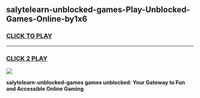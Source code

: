 
## salytelearn-unblocked-games-Play-Unblocked-Games-Online-by1x6
<h3>
<a href="https://premium76.site?title=salytelearn-unblocked-games&ref=25A">CLICK TO PLAY</a></h3>
<hr>

<h3>
<a href="https://premium76.site?title=salytelearn-unblocked-games&ref=25A">CLICK 2 PLAY</a>
  
</h3>

<a href="https://premium76.site?title=salytelearn-unblocked-games&ref=25A"><img src="https://clearcache.store/games.png"></a>


**salytelearn-unblocked-games games unblocked: Your Gateway to Fun and Accessible Online Gaming**
